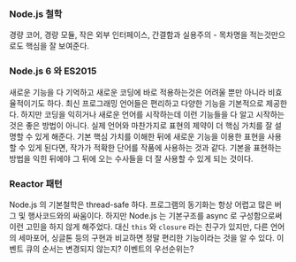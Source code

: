 ### Node.js 철학
경량 코어, 경량 모듈, 작은 외부 인터페이스, 간결함과 실용주의 - 목차명을 적는것만으로도 핵심을 잘 보여준다.

### Node.js 6 와 ES2015
새로운 기능을 다 기억하고 새로운 코딩에 바로 적용하는것은 어려울 뿐만 아니라 비효율적이기도 하다.
최신 프로그래밍 언어들은 편리하고 다양한 기능을 기본적으로 제공한다. 하지만 코딩을 익히거나 새로운 언어를 시작하는데 이런 기능들을 다 알고 시작하는 것은 좋은 방법이 아니다.
실제 언어와 마찬가지로 표현의 제약이 더 핵심 가치를 잘 설명할 수 있게 해준다.
기본 핵심 가치를 이해한 뒤에 새로운 기능을 이용한 표현을 사용할 수 있게 된다면, 작가가 적확한 단어를 작품에 사용하는 것과 같다.
기본을 표현하는 방법을 익힌 뒤에야 그 뒤에 오는 수사들을 더 잘 사용할 수 있게 되는 것이다.

### Reactor 패턴
Node.js 의 기본철학은 thread-safe 하다. 프로그램의 동기화는 항상 어렵고 많은 버그 및 행사코드와의 싸움이다. 하지만 Node.js 는 기본구조를 async 로 구성함으로써 이런 고민을 하지 않게 해주었다. 대신 `this` 와 `closure` 라는 친구가 있지만, 다른 언어의 세마포어, 싱글톤 등의 구현과 비교하면 정말 편리한 기능이라는 것을 알 수 있다.
이벤트 큐의 순서는 변경되지 않는지? 이벤트의 우선순위는?
